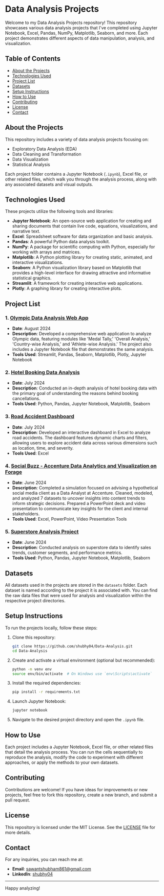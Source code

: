 # Data Analysis Projects

Welcome to my Data Analysis Projects repository! This repository showcases various data analysis projects that I've completed using Jupyter Notebook, Excel, Pandas, NumPy, Matplotlib, Seaborn, and more. Each project demonstrates different aspects of data manipulation, analysis, and visualization.

## Table of Contents
- [About the Projects](#about-the-projects)
- [Technologies Used](#technologies-used)
- [Project List](#project-list)
- [Datasets](#datasets)
- [Setup Instructions](#setup-instructions)
- [How to Use](#how-to-use)
- [Contributing](#contributing)
- [License](#license)
- [Contact](#contact)

## About the Projects

This repository includes a variety of data analysis projects focusing on:
- Exploratory Data Analysis (EDA)
- Data Cleaning and Transformation
- Data Visualization
- Statistical Analysis

Each project folder contains a Jupyter Notebook (`.ipynb`), Excel file, or other related files, which walk you through the analysis process, along with any associated datasets and visual outputs.

## Technologies Used

These projects utilize the following tools and libraries:

- **Jupyter Notebook**: An open-source web application for creating and sharing documents that contain live code, equations, visualizations, and narrative text.
- **Excel**: Spreadsheet software for data organization and basic analysis.
- **Pandas**: A powerful Python data analysis toolkit.
- **NumPy**: A package for scientific computing with Python, especially for working with arrays and matrices.
- **Matplotlib**: A Python plotting library for creating static, animated, and interactive visualizations.
- **Seaborn**: A Python visualization library based on Matplotlib that provides a high-level interface for drawing attractive and informative statistical graphics.
- **Streamlit**: A framework for creating interactive web applications.
- **Plotly**: A graphing library for creating interactive plots.

## Project List

### 1. [Olympic Data Analysis Web App](./Olympic-Data-Analysis)
- **Date**: August 2024
- **Description**: Developed a comprehensive web application to analyze Olympic data, featuring modules like 'Medal Tally,' 'Overall Analysis,' 'Country-wise Analysis,' and 'Athlete-wise Analysis.' The project also includes a Jupyter Notebook file that demonstrates the same analysis.
- **Tools Used**: Streamlit, Pandas, Seaborn, Matplotlib, Plotly, Jupyter Notebook

### 2. [Hotel Booking Data Analysis](./Hotel_Booking_Data_Analysis)
- **Date**: July 2024
- **Description**: Conducted an in-depth analysis of hotel booking data with the primary goal of understanding the reasons behind booking cancellations.
- **Tools Used**: Python, Pandas, Jupyter Notebook, Matplotlib, Seaborn

### 3. [Road Accident Dashboard](./Road_Accident_Dashboard)
- **Date**: July 2024
- **Description**: Developed an interactive dashboard in Excel to analyze road accidents. The dashboard features dynamic charts and filters, allowing users to explore accident data across various dimensions such as location, time, and severity.
- **Tools Used**: Excel

### 4. [Social Buzz - Accenture Data Analytics and Visualization on Forage](./Social_Buzz_Accenture)
- **Date**: June 2024
- **Description**: Completed a simulation focused on advising a hypothetical social media client as a Data Analyst at Accenture. Cleaned, modeled, and analyzed 7 datasets to uncover insights into content trends to inform strategic decisions. Prepared a PowerPoint deck and video presentation to communicate key insights for the client and internal stakeholders.
- **Tools Used**: Excel, PowerPoint, Video Presentation Tools

### 5. [Superstore Analysis Project](./Superstore_Analysis_Project)
- **Date**: June 2024
- **Description**: Conducted analysis on superstore data to identify sales trends, customer segments, and performance metrics.
- **Tools Used**: Python, Pandas, Jupyter Notebook, Matplotlib, Seaborn

## Datasets

All datasets used in the projects are stored in the `datasets` folder. Each dataset is named according to the project it is associated with. You can find the raw data files that were used for analysis and visualization within the respective project directories.

## Setup Instructions

To run the projects locally, follow these steps:

1. Clone this repository:
    ```bash
    git clone https://github.com/shubhy04/Data-Analysis.git
    cd Data-Analysis
    ```

2. Create and activate a virtual environment (optional but recommended):
    ```bash
    python -m venv env
    source env/bin/activate  # On Windows use `env\Scripts\activate`
    ```

3. Install the required dependencies:
    ```bash
    pip install -r requirements.txt
    ```

4. Launch Jupyter Notebook:
    ```bash
    jupyter notebook
    ```

5. Navigate to the desired project directory and open the `.ipynb` file.

## How to Use

Each project includes a Jupyter Notebook, Excel file, or other related files that detail the analysis process. You can run the cells sequentially to reproduce the analysis, modify the code to experiment with different approaches, or apply the methods to your own datasets.

## Contributing

Contributions are welcome! If you have ideas for improvements or new projects, feel free to fork this repository, create a new branch, and submit a pull request.

## License

This repository is licensed under the MIT License. See the [LICENSE](./LICENSE) file for more details.

## Contact

For any inquiries, you can reach me at:
- **Email**: sawantshubham861@gmail.com
- **LinkedIn**: [shubhy04](https://linkedin.com/in/shubhy04)

---

Happy analyzing!
